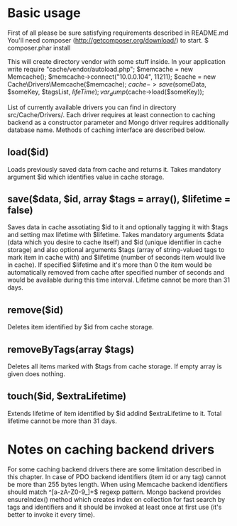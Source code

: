Basic usage
=============

First of all please be sure satisfying requirements described in README.md
You'll need composer (http://getcomposer.org/download/) to start.
    $ composer.phar install

This will create directory vendor with some stuff inside. In your application write
    require "cache/vendor/autoload.php";
    $memcache = new Memcache();
    $memcache->connect("10.0.0.104", 11211);
    $cache = new Cache\Drivers\Memcache($memcache);
    $cache->save($someData, $someKey, $tagsList, $lifeTime);
    var_dump($cache->load($someKey));

List of currently available drivers you can find in directory src/Cache/Drivers/.
Each driver requires at least connection to caching backend as a constructor parameter and Mongo driver requires additionally database name.
Methods of caching interface are described below.

load($id)
---------

Loads previously saved data from cache and returns it. Takes mandatory argument $id which identifies value in cache storage.

save($data, $id, array $tags = array(), $lifetime = false)
----------------------------------------------------------

Saves data in cache assotiating $id to it and optionally tagging it with $tags and setting max lifetime with $lifetime.
Takes mandatory arguments $data (data which you desire to cache itself) and $id (unique identifier in cache storage) and also optional arguments $tags (array of string-valued tags to mark item in cache with) and $lifetime (number of seconds item would live in cache).
If specified $lifetime and it's more than 0 the item would be automatically removed from cache after specified number of seconds and would be available during this time interval.
Lifetime cannot be more than 31 days.

remove($id)
-----------

Deletes item identified by $id from cache storage.

removeByTags(array $tags)
-------------------------

Deletes all items marked with $tags from cache storage.
If empty array is given does nothing.

touch($id, $extraLifetime)
--------------------------

Extends lifetime of item identified by $id addind $extraLifetime to it.
Total lifetime cannot be more than 31 days.


Notes on caching backend drivers
================================

For some caching backend drivers there are some limitation described in this chapter.
In case of PDO backend identifiers (item id or any tag) cannot be more than 255 bytes length.
When using Memcache backend identifiers should match ^[a-zA-Z0-9_]+$ regexp pattern.
Mongo backend provides ensureIndex() method which creates index on collection for fast search by tags and identifiers and it should be invoked at least once at first use (it's better to invoke it every time).
